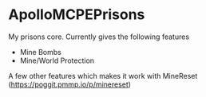 # ApolloMCPEPrisons

My prisons core. Currently gives the following features

- Mine Bombs
- Mine/World Protection

A few other features which makes it work with MineReset (https://poggit.pmmp.io/p/minereset)
